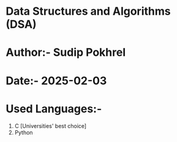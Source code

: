# Data Structures and Algorithms (DSA)

# Author:- Sudip Pokhrel
# Date:- 2025-02-03

# Used Languages:-
1. C [Universities' best choice]
2. Python
